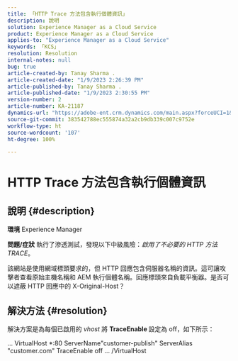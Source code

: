 ```yaml
---
title: 「HTTP Trace 方法包含執行個體資訊」
description: 說明
solution: Experience Manager as a Cloud Service
product: Experience Manager as a Cloud Service
applies-to: "Experience Manager as a Cloud Service"
keywords: 「KCS」
resolution: Resolution
internal-notes: null
bug: true
article-created-by: Tanay Sharma .
article-created-date: "1/9/2023 2:26:39 PM"
article-published-by: Tanay Sharma .
article-published-date: "1/9/2023 2:30:55 PM"
version-number: 2
article-number: KA-21187
dynamics-url: "https://adobe-ent.crm.dynamics.com/main.aspx?forceUCI=1&pagetype=entityrecord&etn=knowledgearticle&id=3ce6f79c-2990-ed11-aad1-6045bd006793"
source-git-commit: 383542788ec555874a32a2cb9db339c007c9752e
workflow-type: ht
source-wordcount: '107'
ht-degree: 100%

---
```


# HTTP Trace 方法包含執行個體資訊

## 說明 {#description}

<b>環境</b>
Experience Manager


<b>問題/症狀</b>
執行了滲透測試，發現以下中級風險：*啟用了不必要的 HTTP 方法 TRACE*。

該網站是使用網域標頭要求的，但 HTTP 回應包含伺服器名稱的資訊。這可讓攻擊者查看原始主機名稱和 AEM 執行個體名稱。回應標頭來自負載平衡器。是否可以遮蔽 HTTP 回應中的 X-Original-Host？


## 解決方法 {#resolution}


解決方案是為每個已啟用的 *vhost* 將 <b>TraceEnable </b> 設定為 off，如下所示：

...
VirtualHost \*:80
ServerName&quot;customer-publish&quot;
ServerAlias &quot;customer.com&quot;
TraceEnable off
...
/VirtualHost
